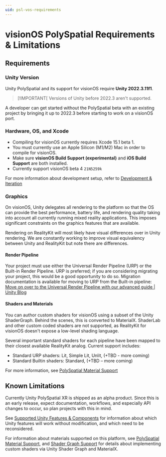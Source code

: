```yaml
---
uid: psl-vos-requirements
---
```

# visionOS PolySpatial Requirements & Limitations

## Requirements
### Unity Version

Unity PolySpatial and its support for visionOS require **Unity 2022.3.11f1**.  

> [!IMPORTANT[
> Versions of Unity before 2022.3 aren't supported.

A developer can get started without the PolySpatial beta with an existing project by bringing it up to 2022.3 before starting to work on a visionOS port.

### Hardware, OS, and Xcode
- Compiling for visionOS currently requires Xcode 15.1 beta 1.
- You must currently use an Apple Silicon (M1/M2) Mac in order to compile for visionOS. 
- Make sure **visionOS Build Support (experimental)** and **iOS Build Support** are both installed.
- Currently support visionOS beta 4 `21N5259k`

For more information about development setup, refer to [Development & Iteration](DevelopmentAndIteration.md)

### Graphics 
On visionOS, Unity delegates all rendering to the platform so that the OS can provide the best performance, battery life, and rendering quality taking into account all currently running mixed reality applications. This imposes significant constraints on the graphics features that are available.

Rendering on RealityKit will most likely have visual differences over in Unity rendering. We are constantly working to improve visual equivalency between Unity and RealityKit but note there are differences.

#### Render Pipeline
Your project must use either the Universal Render Pipeline (URP) or the Built-in Render Pipeline. URP is preferred; if you are considering migrating your project, this would be a good opportunity to do so. Migration documentation is available for moving to URP from the Built-in pipeline: [Move on over to the Universal Render Pipeline with our advanced guide | Unity Blog](https://blog.unity.com/technology/move-on-over-to-the-universal-render-pipeline-with-our-advanced-guide)

#### Shaders and Materials
You can author custom shaders for visionOS using a subset of the Unity ShaderGraph. Behind the scenes, this is converted to MaterialX. ShaderLab and other custom coded shaders are not supported, as RealityKit for visionOS doesn't expose a low-level shading language. 

Several important standard shaders for each pipeline have been mapped to their closest available RealityKit analog. Current support includes:
* Standard URP shaders: Lit, Simple Lit, Unlit, (+TBD - more coming)
* Standard Builtin shaders: Standard, (+TBD – more coming)

For more information, see [PolySpatial Material Support](Materials.md)

## Known Limitations
Currently Unity PolySpatial XR is shipped as an alpha product. Since this is an early release, expect documentation, workflows, and especially API changes to occur, so plan projects with this in mind.

See [Supported Unity Features & Components](SupportedFeatures.md) for information about which Unity features will work without modification, and which need to be reconsidered. 

For information about materials supported on this platform, see [PolySpatial Material Support](Materials.md), and [Shader Graph Support](ShaderGraph.md) for details about implementing custom shaders via Unity Shader Graph and MaterialX.
